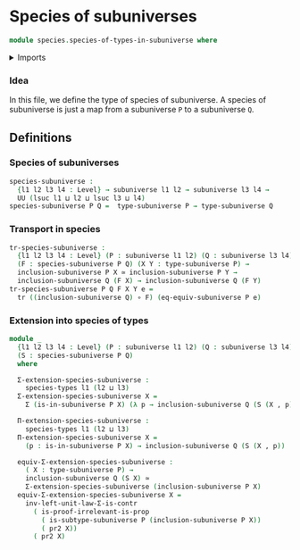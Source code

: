 # Species of subuniverses

```agda
module species.species-of-types-in-subuniverse where
```

<details><summary>Imports</summary>

```agda
open import foundation.dependent-pair-types
open import foundation.equivalences
open import foundation.functions
open import foundation.identity-types
open import foundation.subuniverses
open import foundation.universe-levels
open import foundation.type-arithmetic-dependent-pair-types
open import foundation.propositions

open import species.species-of-types
```

</details>

### Idea

In this file, we define the type of species of subuniverse. A species of
subuniverse is just a map from a subuniverse `P` to a subuniverse `Q`.

## Definitions

### Species of subuniverses

```agda
species-subuniverse :
  {l1 l2 l3 l4 : Level} → subuniverse l1 l2 → subuniverse l3 l4 →
  UU (lsuc l1 ⊔ l2 ⊔ lsuc l3 ⊔ l4)
species-subuniverse P Q =  type-subuniverse P → type-subuniverse Q
```

### Transport in species

```agda
tr-species-subuniverse :
  {l1 l2 l3 l4 : Level} (P : subuniverse l1 l2) (Q : subuniverse l3 l4) →
  (F : species-subuniverse P Q) (X Y : type-subuniverse P) →
  inclusion-subuniverse P X ≃ inclusion-subuniverse P Y →
  inclusion-subuniverse Q (F X) → inclusion-subuniverse Q (F Y)
tr-species-subuniverse P Q F X Y e =
  tr ((inclusion-subuniverse Q) ∘ F) (eq-equiv-subuniverse P e)
```

### Extension into species of types

```agda
module _
  {l1 l2 l3 l4 : Level} (P : subuniverse l1 l2) (Q : subuniverse l3 l4)
  (S : species-subuniverse P Q)
  where

  Σ-extension-species-subuniverse :
    species-types l1 (l2 ⊔ l3)
  Σ-extension-species-subuniverse X =
    Σ (is-in-subuniverse P X) (λ p → inclusion-subuniverse Q (S (X , p)))

  Π-extension-species-subuniverse :
    species-types l1 (l2 ⊔ l3)
  Π-extension-species-subuniverse X =
    (p : is-in-subuniverse P X) → inclusion-subuniverse Q (S (X , p))

  equiv-Σ-extension-species-subuniverse :
    ( X : type-subuniverse P) →
    inclusion-subuniverse Q (S X) ≃
    Σ-extension-species-subuniverse (inclusion-subuniverse P X)
  equiv-Σ-extension-species-subuniverse X =
    inv-left-unit-law-Σ-is-contr
      ( is-proof-irrelevant-is-prop
        ( is-subtype-subuniverse P (inclusion-subuniverse P X))
        ( pr2 X))
      ( pr2 X)
```
